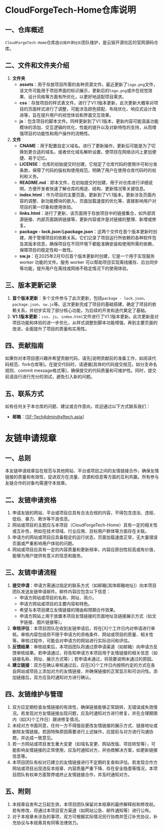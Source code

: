 # CloudForgeTech-Home仓库说明
## 一、仓库概述
`CloudForgeTech-Home`仓库由`云锻开源社区`团队维护，是云锻开源社区的官网源码仓库。

## 二、文件和文件夹介绍
1. **文件夹**
    - **assets**：用于存放项目所需的各种资源文件。最近更新了`logo.png`文件，该文件可能用于项目界面的标识展示，更新后的`logo.png`或许在视觉效果、设计风格等方面有所优化，以更好地适配项目需求。
    - **css**：存放项目的样式表文件。进行了V1.1版本更新，此次更新大概率对项目的页面样式进行了调整，可能涉及颜色搭配、布局优化、响应式设计改进等，旨在提升用户的视觉体验和界面交互效果。
    - **js**：包含项目的脚本文件。同样更新到了V1.1版本，更新内容可能涵盖功能模块的添加、交互逻辑的优化、性能的提升以及对新特性的支持，从而增强项目的功能性和用户操作的流畅性。
2. **文件**
    - **CNAME**：用于配置自定义域名。进行了更新操作，更新后可能是为了切换到更合适的域名，或者优化域名解析设置，使项目在网络访问上更加便捷、易于记忆。
    - **LICENSE**：仓库的初始提交时创建，它规定了仓库代码的使用许可和分发条款，保障了代码的版权和使用规范，明确了用户在使用仓库代码时的权利和义务。
    - **README.md**：即本文件，在初始提交时创建，用于对仓库进行详细说明，方便开发者快速了解仓库的用途、结构、更新情况等关键信息。
    - **index.html**：作为项目的主要页面，更新到了V1.1版本。更新涉及页面内容的调整、新功能模块的嵌入、页面加载速度的优化等，直接影响用户对项目的第一印象和使用体验。
    - **links.html**：进行了更新，该页面用于存放项目中的链接集合，如外部资源链接、内部页面跳转链接等，更新内容或许是对链接的整理、新增或修复。
    - **package - lock.json**与**package.json**：这两个文件在首个版本更新时创建，用于管理项目的依赖关系。它们记录了项目运行所依赖的各种软件包及其版本信息，确保项目在不同环境下都能准确安装和使用所需的依赖，保障项目的稳定性和一致性。
    - **sw.js**：在2025年2月10日首个版本更新时创建，它是一个用于实现服务 worker 功能的文件。服务 worker 可以帮助项目实现离线缓存、后台同步等功能，提升用户在离线或网络不稳定情况下的使用体验。

## 三、版本更新记录
1. **首个版本更新**：多个文件参与了此次更新，包括`package - lock.json`、`package.json`、`sw.js`等。这次更新完成了项目的基础搭建，确定了项目的依赖关系，并初步实现了部分核心功能，为后续的开发和迭代奠定了基础。
2. **V1.1版本更新**：`css`、`js`、`index.html`文件进行了V1.1版本更新。此次更新是对项目功能和体验的进一步优化，从样式调整到脚本功能增强，再到主要页面的改进，全面提升了项目的质量和实用性。

## 四、贡献指南
如果你对本项目感兴趣并希望贡献代码，请先[说明贡献前的准备工作，如阅读代码规范、fork仓库等]。在提交代码时，请遵循[具体的代码提交规范，如分支命名规则、commit message格式等]，确保提交的代码质量和可维护性。同时，提交前请自行进行充分的测试，避免引入新的问题。

## 五、联系方式
如有任何关于本仓库的问题、建议或合作意向，欢迎通过以下方式联系我们：
- **邮箱**：[SF-TechAdmin@sftech.asia]

# 友链申请规章
## 一、总则
本友链申请规章旨在规范与其他网站、平台或项目之间的友情链接合作，确保友情链接的质量和有效性，促进双方在流量、资源和信息等方面的互利共赢。所有参与友链合作的对象均需遵守本规章。

## 二、友链申请资格
1. 申请友链的网站、平台或项目应具有合法合规的内容，不得包含违法、违规、低俗、暴力、欺诈等不良信息。
2. 网站或项目的主题应与本项目（CloudForgeTech-Home）具有一定的相关性或互补性，例如在技术领域、行业应用、目标用户群体等方面存在关联。
3. 申请方的网站或项目应具备稳定的运行状态，页面加载速度正常，无大量错误页面或严重影响用户体验的问题。
4. 网站或项目应具有一定的内容质量和更新频率，内容应原创性较高或有价值，能够为用户提供有意义的信息和服务。

## 三、友链申请流程
1. **提交申请**：申请方需通过指定的联系方式（如邮箱[具体邮箱地址]）向本项目团队发送友链申请邮件。邮件内容应包含以下信息：
    - 申请方网站或项目的名称、网址、简介。
    - 申请方网站或项目的主要内容和特色。
    - 希望与本项目建立友情链接的理由和预期合作效果。
    - 申请方网站上用于放置本项目友情链接的页面地址及链接展示方式（如文字链接、图片链接等）。
2. **审核评估**：本项目团队在收到友链申请后，将在[X]个工作日内对申请进行审核。审核内容包括但不限于申请方的资格条件、网站或项目的质量、相关性等。审核过程中，可能会对申请方的网站进行实际访问和评估。
3. **反馈结果**：审核结束后，本项目团队将通过原申请渠道（如邮箱）向申请方反馈审核结果。若申请通过，将告知申请方本项目用于友情链接的相关信息（如链接名称、网址、展示方式等）；若申请未通过，将简要说明未通过的原因。
4. **建立链接**：双方在确认审核通过后，应在[X]个工作日内按照约定的方式在各自网站或项目上添加对方的友情链接，并确保链接的正常显示和可访问性。添加链接后，双方应及时通知对方进行确认。

## 四、友链维护与管理
1. 双方应定期检查友情链接的有效性，确保链接能够正常跳转，无错误或失效情况。若发现对方友情链接出现问题，应及时通知对方进行修复，并在合理期限内（如[X]个工作日）跟进修复情况。
2. 未经对方书面同意，任何一方不得擅自更改友情链接的展示方式、链接地址或删除友情链接。若因特殊原因需要进行上述操作，应提前与对方进行沟通协商，并达成一致意见。
3. 若一方网站或项目发生重大变更（如域名变更、网站改版、项目转型等），可能影响友情链接的正常使用，应及时通知对方，并协商解决方案，如更新链接信息等。
4. 本项目团队有权对已建立的友情链接进行不定期的复查和评估。若发现合作方网站或项目出现违反本规章、内容质量严重下降、存在安全隐患等情况，本项目团队有权单方面暂停或终止友情链接合作，并及时通知对方。

## 五、附则
1. 本规章自发布之日起生效，本项目团队保留对本规章的最终解释权和修改权。若有修改，将通过本项目官方渠道（如网站公告、邮件通知等）进行公布。
2. 对于本规章未涉及的事项，双方可根据实际情况另行协商并签订补充协议，补充协议与本规章具有同等法律效力。
